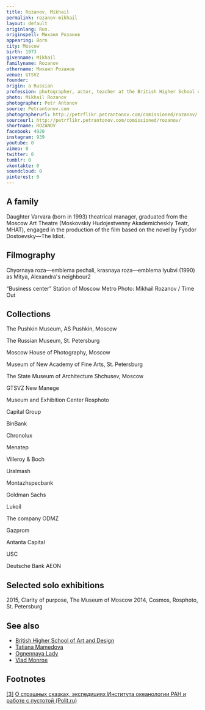 ```yaml
---
title: Rozanov, Mikhail
permalink: rozanov-mikhail
layout: default
originlang: Rus.
originspell: Михаил Розанов
appearing: Born
city: Moscow
birth: 1973
givenname: Mikhail
familyname: Rozanov
othername: Михаил Розанов
venue: GTSVZ
founder: 
origin: a Russian
profession: photographer, actor, teacher at the British Higher School of Art and Design in Moscow
photo: Mikhail Rozanov
photographer: Petr Antonov
source: Petrantonov.com
photographerurl: http://petrflikr.petrantonov.com/comissioned/rozanov/
sourceurl: http://petrflikr.petrantonov.com/comissioned/rozanov/
shortname: ROZANOV
facebook: 4920
instagram: 939
youtube: 0
vimeo: 0
twitter: 0
tumblr: 0
vkontakte: 0
soundcloud: 0
pinterest: 0
---
```


## A family

Daughter Varvara (born in 1993) theatrical manager, graduated from the Moscow Art Theatre (Moskovskiy Hudojestvenny Akademicheskiy Teatr, МHАТ), engaged in the production of the film based on the novel by Fyodor Dostoevsky—The Idiot.

## Filmography

Chyornaya roza—emblema pechali, krasnaya roza—emblema lyubvi (1990) as Mitya, Alexandra's neighbour2

“Business center” Station of Moscow Metro
Photo: Mikhail Rozanov / Time Out

## Collections

The Pushkin Museum, AS Pushkin, Moscow

The Russian Museum, St. Petersburg

Moscow House of Photography, Moscow

Museum of New Academy of Fine Arts, St. Petersburg

The State Museum of Architecture Shchusev, Moscow

GTSVZ New Manege

Museum and Exhibition Center Rosphoto

Capital Group

BinBank

Chronolux

Menatep

Villeroy & Boch

Uralmash

Montazhspecbank

Goldman Sachs

Lukoil

The company ODMZ

Gazprom

Antanta Capital

USC

Deutsche Bank AEON

## Selected solo exhibitions

 2015, Clarity of purpose, The Museum of Moscow
 2014, Cosmos, Rosphoto, St. Petersburg

## See also

+ [British Higher School of Art and Design](index)
+ [Tatiana Mamedova](index)
+ [Ognennaya Lady](index)
+ [Vlad Monroe](index)

## Footnotes

[[3]](#a3) <span id="f3"></span> [О страшных сказках, экспедициях Института океанологии РАН и работе с пустотой (Polit.ru)](http://polit.ru/article/2013/06/21/ps_rozanov/?fbclid=IwAR0YTMoIXIBwyIPeWZ18hxq9-1F0c0U4sCJKIDyaV32U_1pEAoKAuKPgA9M)
